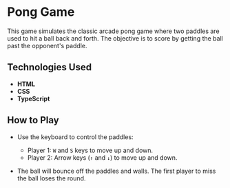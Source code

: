 # Pong Game

This game simulates the classic arcade pong game where two paddles are used to hit a ball back and forth. The objective is to score by getting the ball past the opponent's paddle.

## Technologies Used

- **HTML**
- **CSS**
- **TypeScript**

## How to Play

- Use the keyboard to control the paddles:
  - Player 1: `W` and `S` keys to move up and down.
  - Player 2: Arrow keys (`↑` and `↓`) to move up and down.
  
- The ball will bounce off the paddles and walls. The first player to miss the ball loses the round.
